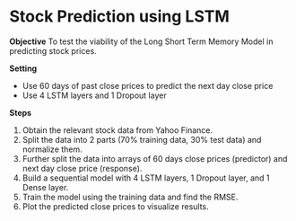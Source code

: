 # Stock Prediction using LSTM

**Objective**
To test the viability of the Long Short Term Memory Model in predicting stock prices.

**Setting**
- Use 60 days of past close prices to predict the next day close price
- Use 4 LSTM layers and 1 Dropout layer

**Steps**
1) Obtain the relevant stock data from Yahoo Finance.
2) Split the data into 2 parts (70% training data, 30% test data) and normalize them.
3) Further split the data into arrays of 60 days close prices (predictor) and next day close price (response).
4) Build a sequential model with 4 LSTM layers, 1 Dropout layer, and 1 Dense layer.
5) Train the model using the training data and find the RMSE.
6) Plot the predicted close prices to visualize results.

